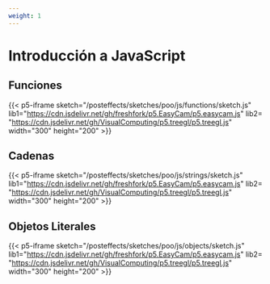 ```yaml
---
weight: 1
---
```


# Introducción a JavaScript

## Funciones

{{< p5-iframe sketch="/posteffects/sketches/poo/js/functions/sketch.js" lib1="https://cdn.jsdelivr.net/gh/freshfork/p5.EasyCam/p5.easycam.js" lib2=
"https://cdn.jsdelivr.net/gh/VisualComputing/p5.treegl/p5.treegl.js" width="300" height="200" >}}

## Cadenas
{{< p5-iframe sketch="/posteffects/sketches/poo/js/strings/sketch.js" lib1="https://cdn.jsdelivr.net/gh/freshfork/p5.EasyCam/p5.easycam.js" lib2=
"https://cdn.jsdelivr.net/gh/VisualComputing/p5.treegl/p5.treegl.js" width="300" height="200" >}}


## Objetos Literales

{{< p5-iframe sketch="/posteffects/sketches/poo/js/objects/sketch.js" lib1="https://cdn.jsdelivr.net/gh/freshfork/p5.EasyCam/p5.easycam.js" lib2=
"https://cdn.jsdelivr.net/gh/VisualComputing/p5.treegl/p5.treegl.js" width="300" height="200" >}}
